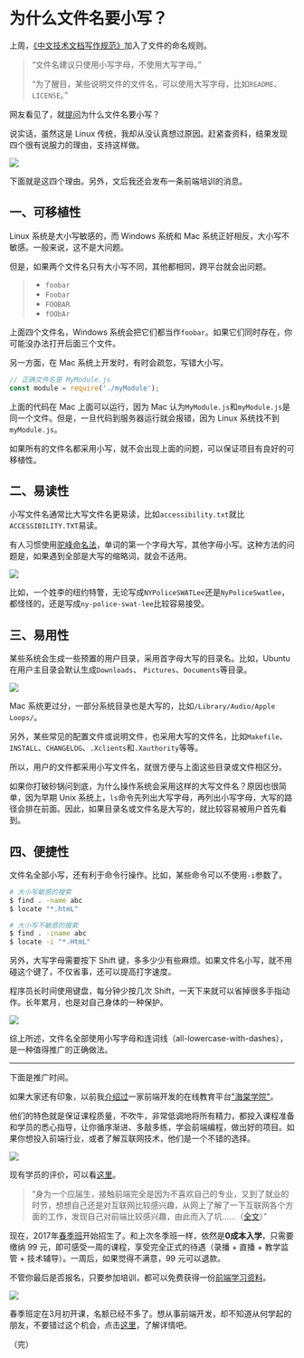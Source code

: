 # 为什么文件名要小写？

上周，[《中文技术文档写作规范》](https://github.com/ruanyf/document-style-guide)加入了文件的命名规则。

> “文件名建议只使用小写字母，不使用大写字母。”
>
> “为了醒目，某些说明文件的文件名，可以使用大写字母，比如`README`、`LICENSE`。”

网友看见了，就[提问](https://github.com/ruanyf/document-style-guide/commit/22db946f22cdce12cde4e264344e8223abfafcd5#commitcomment-20691431)为什么文件名要小写？ 

说实话，虽然这是 Linux 传统，我却从没认真想过原因。赶紧查资料，结果发现四个很有说服力的理由，支持这样做。

![](http://www.ruanyifeng.com/blogimg/asset/2017/bg2017021001.png)

下面就是这四个理由。另外，文后我还会发布一条前端培训的消息。

## 一、可移植性

Linux 系统是大小写敏感的，而 Windows 系统和 Mac 系统正好相反，大小写不敏感。一般来说，这不是大问题。

但是，如果两个文件名只有大小写不同，其他都相同，跨平台就会出问题。

> - `foobar`
> - `Foobar`
> - `FOOBAR`
> - `fOObAr`

上面四个文件名，Windows 系统会把它们都当作`foobar`。如果它们同时存在，你可能没办法打开后面三个文件。

另一方面，在 Mac 系统上开发时，有时会疏忽，写错大小写。

```javascript
// 正确文件名是 MyModule.js
const module = require('./myModule');
```

上面的代码在 Mac 上面可以运行，因为 Mac 认为`MyModule.js`和`myModule.js`是同一个文件。但是，一旦代码到服务器运行就会报错，因为 Linux 系统找不到`myModule.js`。

如果所有的文件名都采用小写，就不会出现上面的问题，可以保证项目有良好的可移植性。

## 二、易读性

小写文件名通常比大写文件名更易读，比如`accessibility.txt`就比`ACCESSIBILITY.TXT`易读。

有人习惯使用[驼峰命名法](http://www.ruanyifeng.com/blog/2007/06/camelcase.html)，单词的第一个字母大写，其他字母小写。这种方法的问题是，如果遇到全部是大写的缩略词，就会不适用。

![](http://www.ruanyifeng.com/blogimg/asset/2017/bg2017021002.jpg)

比如，一个姓李的纽约特警，无论写成`NYPoliceSWATLee`还是`NyPoliceSwatlee`，都怪怪的，还是写成`ny-police-swat-lee`比较容易接受。

## 三、易用性

某些系统会生成一些预置的用户目录，采用首字母大写的目录名。比如，Ubuntu 在用户主目录会默认生成`Downloads`、 `Pictures`、`Documents`等目录。

![](http://www.ruanyifeng.com/blogimg/asset/2017/bg2017021003.png)

Mac 系统更过分，一部分系统目录也是大写的，比如`/Library/Audio/Apple Loops/`。

另外，某些常见的配置文件或说明文件，也采用大写的文件名，比如`Makefile`、`INSTALL`、`CHANGELOG`、`.Xclients`和`.Xauthority`等等。

所以，用户的文件都采用小写文件名，就很方便与上面这些目录或文件相区分。

如果你打破砂锅问到底，为什么操作系统会采用这样的大写文件名？原因也很简单，因为早期 Unix 系统上，`ls`命令先列出大写字母，再列出小写字母，大写的路径会排在前面。因此，如果目录名或文件名是大写的，就比较容易被用户首先看到。

## 四、便捷性

文件名全部小写，还有利于命令行操作。比如，某些命令可以不使用`-i`参数了。

```bash
# 大小写敏感的搜索
$ find . -name abc
$ locate "*.htmL"

# 大小写不敏感的搜索
$ find . -iname abc
$ locate -i "*.HtmL"
```

另外，大写字母需要按下 Shift 键，多多少少有些麻烦。如果文件名小写，就不用碰这个键了，不仅省事，还可以提高打字速度。

程序员长时间使用键盘，每分钟少按几次 Shift，一天下来就可以省掉很多手指动作。长年累月，也是对自己身体的一种保护。

![](http://www.ruanyifeng.com/blogimg/asset/2017/bg2017021004.png)

综上所述，文件名全部使用小写字母和连词线（all-lowercase-with-dashes），是一种值得推广的正确做法。

---

下面是推广时间。

如果大家还有印象，以前我[介绍过](http://www.ruanyifeng.com/blog/2016/10/document_style_guide.html#promotion)一家前端开发的在线教育平台["海棠学院"](http://apeclass.cn/1212/index.html?utm_source=ruanyifeng)。

他们的特色就是保证课程质量，不吹牛，非常低调地将所有精力，都投入课程准备和学员的悉心指导，让你循序渐进、多敲多练，学会前端编程，做出好的项目。如果你想投入前端行业，或者了解互联网技术，他们是一个不错的选择。

[![](http://www.ruanyifeng.com/blogimg/asset/2016/bg2016101501.jpg)](http://apeclass.cn/1212/index.html?utm_source=ruanyifeng)

现有学员的评价，可以看[这里](http://apeclass.cn/article/191)。

> “身为一个应届生，接触前端完全是因为不喜欢自己的专业，又到了就业的时节，想想自己还是对互联网比较感兴趣，从网上了解了一下互联网各个方面的工作，发现自己对前端比较感兴趣，由此而入了坑......（[全文](http://apeclass.cn/article/192)）”

现在，2017年[春季班](http://apeclass.cn/1212/index.html)开始招生了。和上次冬季班一样，依然是**0成本入学**，只需要缴纳 99 元，即可感受一周的课程，享受完全正式的待遇（录播 + 直播 + 教学监管 + 技术辅导）。一周后，如果觉得不满意，99 元可以退款。

不管你最后是否报名，只要参加培训，都可以免费获得一份[前端学习资料](http://apeclass.cn/1212/index.html)。

[![](http://www.ruanyifeng.com/blogimg/asset/2017/bg2017021005.png)](http://apeclass.cn/1212/index.html)

春季班定在3月初开课，名额已经不多了。想从事前端开发，却不知道从何学起的朋友，不要错过这个机会，点击[这里](http://apeclass.cn/1212/index.html)，了解详情吧。

（完）